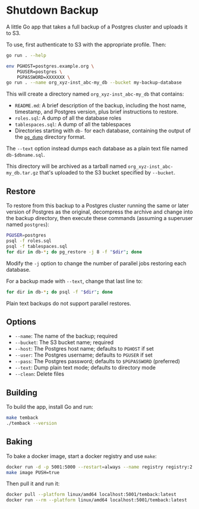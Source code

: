 Shutdown Backup
===============

A little Go app that takes a full backup of a Postgres cluster and uploads it
to S3.

To use, first authenticate to S3 with the appropriate profile. Then:

```sh
go run . --help

env PGHOST=postgres.example.org \
    PGUSER=postgres \
    PGPASSWORD=XXXXXXX \
go run . --name org_xyz-inst_abc-my_db --bucket my-backup-database
```

This will create a directory named `org_xyz-inst_abc-my_db` that contains:

*   `README.md`: A brief description of the backup, including the host name,
    timestamp, and Postgres version, plus brief instructions to restore.
*   `roles.sql`: A dump of all the database roles
*   `tablespaces.sql`: A dump of all the tablespaces
*   Directories starting with `db-` for each database, containing the output
    of the [`pg_dump`] directory format.

The `--text` option instead dumps each database as a plain text file named
`db-$dbname.sql`.

This directory will be archived as a tarball named
`org_xyz-inst_abc-my_db.tar.gz` that's uploaded to the S3 bucket specified by
`--bucket`.

Restore
-------

To restore from this backup to a Postgres cluster running the same or later
version of Postgres as the original, decompress the archive and change into
the backup directory, then execute these commands (assuming a superuser named
`postgres`):

```sh
PGUSER=postgres
psql -f roles.sql
psql -f tablespaces.sql
for dir in db-*; do pg_restore -j 8 -f "$dir"; done
```

Modify the `-j` option to change the number of parallel jobs restoring each
database.

For a backup made with `--text`, change that last line to:

```sh
for dir in db-*; do psql -f "$dir"; done
```

Plain text backups do not support parallel restores.

Options
-------

*   `--name`: The name of the backup; required
*   `--bucket`: The S3 bucket name; required
*   `--host`: The Postgres host name; defaults to `PGHOST` if set
*   `--user`: The Postgres username; defaults to `PGUSER` if set
*   `--pass`: The Postgres password; defaults to `$PGPASSWORD` (preferred)
*   `--text`: Dump plain text mode; defaults to directory mode
*   `--clean`: Delete files

Building
--------

To build the app, install Go and run:

```sh
make temback
./temback --version
```

Baking
------

To bake a docker image, start a docker registry and use `make`:

```sh
docker run -d -p 5001:5000 --restart=always --name registry registry:2
make image PUSH=true
```

Then pull it and run it:

```sh
docker pull --platform linux/amd64 localhost:5001/temback:latest
docker run --rm --platform linux/amd64 localhost:5001/temback:latest
```

[`pg_dump`]: https://www.postgresql.org/docs/current/app-pgdump.html
